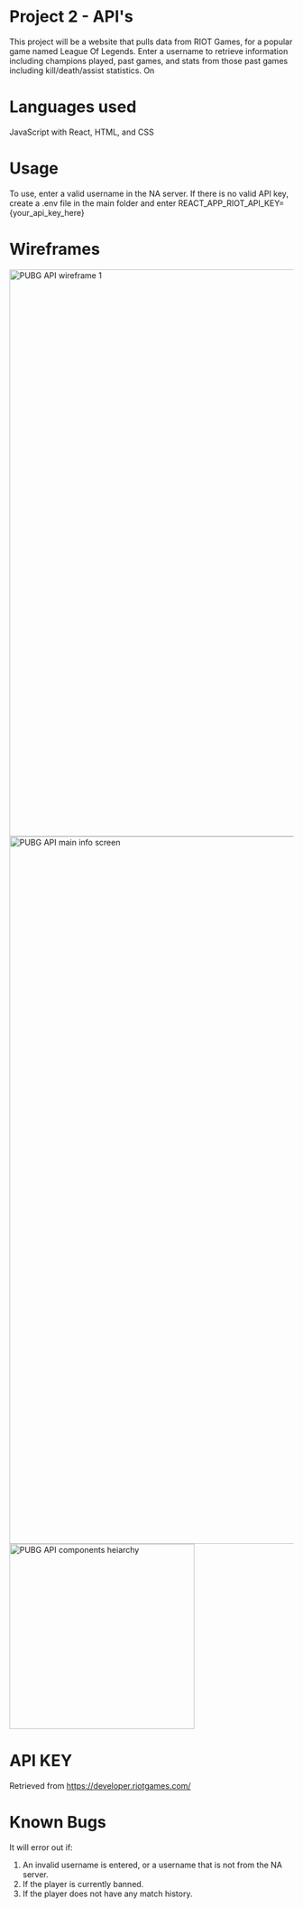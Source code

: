 # Project 2 - API's

This project will be a website that pulls data from RIOT Games, for a popular game named League Of Legends.
Enter a username to retrieve information including champions played, past games, and stats from those past games including kill/death/assist statistics. On 

# Languages used
JavaScript with React, HTML, and CSS

# Usage
To use, enter a valid username in the NA server. If there is no valid API key, create a .env file in the main folder and enter REACT_APP_RIOT_API_KEY={your_api_key_here}

# Wireframes
<img width="1004" alt="PUBG API wireframe 1" src="https://user-images.githubusercontent.com/47332766/56437817-d8a47980-62ae-11e9-826a-ff76d987e658.png">
<img width="1253" alt="PUBG API main info screen" src="https://user-images.githubusercontent.com/47332766/56437818-d8a47980-62ae-11e9-9047-03ff54a20939.png">
<img width="328" alt="PUBG API components heiarchy" src="https://user-images.githubusercontent.com/47332766/56437819-d8a47980-62ae-11e9-9d1f-8ef425e845ff.png">

# API KEY
Retrieved from https://developer.riotgames.com/

# Known Bugs
It will error out if:
1. An invalid username is entered, or a username that is not from the NA server.
2. If the player is currently banned.
3. If the player does not have any match history.